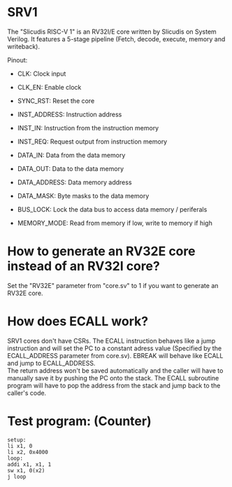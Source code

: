 # SRV1
The "Slicudis RISC-V 1" is an RV32I/E core written by Slicudis on System Verilog. It features a 5-stage pipeline (Fetch, decode, execute, memory and writeback).

Pinout:
- CLK: Clock input
- CLK_EN: Enable clock
- SYNC_RST: Reset the core

- INST_ADDRESS: Instruction address
- INST_IN: Instruction from the instruction memory
- INST_REQ: Request output from instruction memory

- DATA_IN: Data from the data memory
- DATA_OUT: Data to the data memory
- DATA_ADDRESS: Data memory address
- DATA_MASK: Byte masks to the data memory
- BUS_LOCK: Lock the data bus to access data memory / periferals
- MEMORY_MODE: Read from memory if low, write to memory if high

# How to generate an RV32E core instead of an RV32I core?
Set the "RV32E" parameter from "core.sv" to 1 if you want to generate an RV32E core.

# How does ECALL work?
SRV1 cores don't have CSRs. The ECALL instruction behaves like a jump instruction and will set the PC to a constant adress value (Specified by the ECALL_ADDRESS parameter from core.sv). EBREAK will behave like ECALL and jump to ECALL_ADDRESS.\
The return address won't be saved automatically and the caller will have to manually save it by pushing the PC onto the stack. The ECALL subroutine program will have to pop the address from the stack and jump back to the caller's code.


# Test program: (Counter)
```
setup:
li x1, 0
li x2, 0x4000
loop:
addi x1, x1, 1
sw x1, 0(x2)
j loop
```
